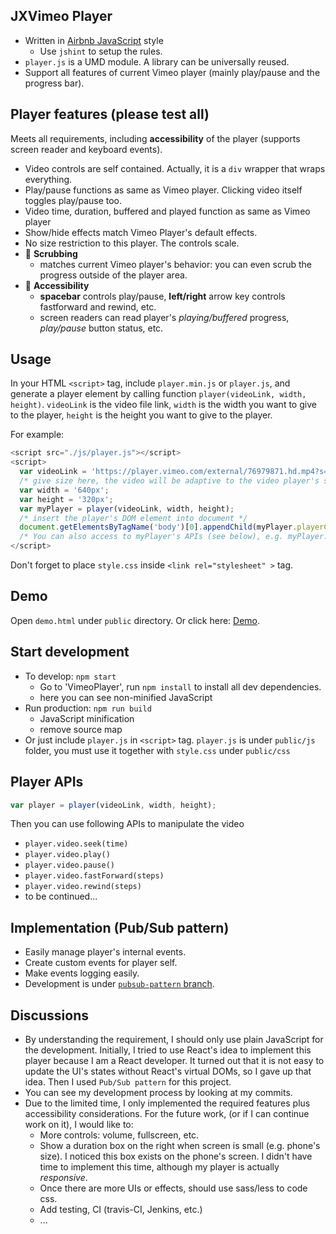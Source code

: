 ## JXVimeo Player
* Written in [Airbnb JavaScript](https://github.com/airbnb/javascript) style
  * Use `jshint` to setup the rules.
* `player.js` is a UMD module. A library can be universally reused.
* Support all features of current Vimeo player (mainly play/pause and the progress bar).

## Player features (please test all)
Meets all requirements, including **accessibility** of the player (supports screen reader and keyboard events).
* Video controls are self contained. Actually, it is a `div` wrapper that wraps everything.
* Play/pause functions as same as Vimeo player. Clicking video itself toggles play/pause too.
* Video time, duration, buffered and played function as same as Vimeo player
* Show/hide effects match Vimeo Player's default effects.
* No size restriction to this player. The controls scale.
* :tada: **Scrubbing**
  * matches current Vimeo player's behavior: you can even scrub the progress outside of the player area.
* :tada: **Accessibility**
  * __spacebar__ controls play/pause, __left/right__ arrow key controls fastforward and rewind, etc.
  * screen readers can read player's _playing/buffered_ progress, _play/pause_ button status, etc.

## Usage
In your HTML `<script>` tag, include `player.min.js` or `player.js`, and generate a player element by calling function `player(videoLink, width, height)`. `videoLink` is the video file link, `width` is the width you want to give to the player, `height` is the height you want to give to the player.

For example:
```javascript
<script src="./js/player.js"></script>
<script>
  var videoLink = 'https://player.vimeo.com/external/76979871.hd.mp4?s=700bf8f30f8f8114cc372e94c4156aaf&profile_id=113';
  /* give size here, the video will be adaptive to the video player's size */
  var width = '640px';
  var height = '320px';
  var myPlayer = player(videoLink, width, height);
  /* insert the player's DOM element into document */
  document.getElementsByTagName('body')[0].appendChild(myPlayer.playerContainer);
  /* You can also access to myPlayer's APIs (see below), e.g. myPlayer.play() */
</script>
```

Don't forget to place `style.css` inside `<link rel="stylesheet" >` tag.

## Demo
Open `demo.html` under `public` directory. Or click here: [Demo](http://xiajinyue.info/JXVimeo/demo.html).

## Start development
* To develop: `npm start`  
  * Go to 'VimeoPlayer', run `npm install` to install all dev dependencies.
  * here you can see non-minified JavaScript
* Run production: `npm run build`
  * JavaScript minification
  * remove source map
* Or just include `player.js` in `<script>` tag. `player.js` is under `public/js` folder, you must use it together with `style.css` under `public/css`

## Player APIs
```javascript
var player = player(videoLink, width, height);
```
Then you can use following APIs to manipulate the video

* `player.video.seek(time)`
* `player.video.play()`
* `player.video.pause()`
* `player.video.fastForward(steps)`
* `player.video.rewind(steps)`
* to be continued...

## Implementation (Pub/Sub pattern)
* Easily manage player's internal events.
* Create custom events for player self.
* Make events logging easily.
* Development is under [`pubsub-pattern` branch](https://github.com/jyxia/JXVimeo/tree/pubsub-pattern).

## Discussions
* By understanding the requirement, I should only use plain JavaScript for the development. Initially, I tried to use React's idea to implement this player because I am a React developer. It turned out that it is not easy to update the UI's states without React's virtual DOMs, so I gave up that idea. Then I used `Pub/Sub pattern` for this project.
* You can see my development process by looking at my commits.
* Due to the limited time, I only implemented the required features plus accessibility considerations. For the future work, (or if I can continue work on it), I would like to:
  * More controls: volume, fullscreen, etc.
  * Show a duration box on the right when screen is small (e.g. phone's size). I noticed this box exists on the phone's screen. I didn't have time to implement this time, although my player is actually *responsive*.
  * Once there are more UIs or effects, should use sass/less to code css.
  * Add testing, CI (travis-CI, Jenkins, etc.)
  * ...
